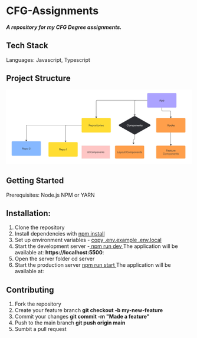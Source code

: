 # CFG-Assignments
***A repository for my CFG Degree assignments.***

## Tech Stack
Languages: Javascript, Typescript

## Project Structure
![Alt text](https://github.com/elifxo/CFG-Assignments/blob/main/Flowchart%20(2).jpg)


## Getting Started

Prerequisites:
Node.js 
NPM or YARN

## Installation:

1. Clone the repository
2. Install dependencies with <ins>npm install</ins>
3. Set up environment variables - <ins> copy .env.example .env.local </ins>
4. Start the development server -<ins> npm run dev </ins>
The application will be available at: **https://localhost:5500**:
5. Open the server folder cd server
6. Start the production server <ins> npm run start </ins>
   The application will be available at: 

## Contributing
1. Fork the repository
2. Create your feature branch **git checkout -b my-new-feature**
3. Commit your changes **git commit -m "Made a feature"**
4. Push to the main branch **git push origin main**
5. Sumbit a pull request
   
